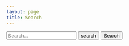 ```yaml
---
layout: page
title: Search
---
```


<form class="search" action="/Search/" method="get">
    <input type="text" class="search-box" id="query" name="query" autocomplete="off" placeholder="Search..." />
    <button class="btn btn-default btn-block" type="submit">
        <i class="zmdi zmdi-invert-colors zmdi-search"></i>
        <span class="label">search</span>
    </button>
    <input type="submit" value="Search" />
</form>

<div class="search-results-count"></div>
<ul class="search-results"></ul>

<script defer src="https://unpkg.com/lunr/lunr.js"></script>

<script defer src="query.js"></script>

<script>
window.addEventListener("load", function()
{
	Query.setData({% include_relative data.json %});
	var script = document.createElement("script");
	script.type = "text/javascript";
	script.src = "results.js";
	$("body").append(script);
});
</script>